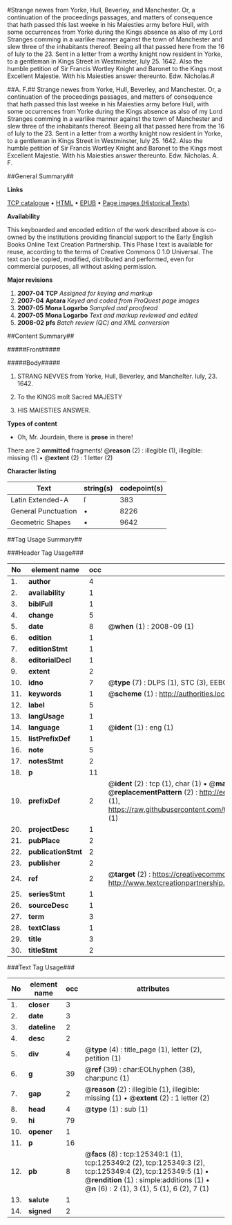 #Strange newes from Yorke, Hull, Beverley, and Manchester. Or, a continuation of the proceedings passages, and matters of consequence that hath passed this last weeke in his Maiesties army before Hull, with some occurrences from Yorke during the Kings absence as also of my Lord Stranges comming in a warlike manner against the town of Manchester and slew three of the inhabitants thereof. Beeing all that passed here from the 16 of Iuly to the 23. Sent in a letter from a worthy knight now resident in Yorke, to a gentleman in Kings Street in Westminster, Iuly 25. 1642. Also the humble petition of Sir Francis Wortley Knight and Baronet to the Kings most Excellent Majestie. With his Maiesties answer thereunto. Edw. Nicholas.#

##A. F.##
Strange newes from Yorke, Hull, Beverley, and Manchester. Or, a continuation of the proceedings passages, and matters of consequence that hath passed this last weeke in his Maiesties army before Hull, with some occurrences from Yorke during the Kings absence as also of my Lord Stranges comming in a warlike manner against the town of Manchester and slew three of the inhabitants thereof. Beeing all that passed here from the 16 of Iuly to the 23. Sent in a letter from a worthy knight now resident in Yorke, to a gentleman in Kings Street in Westminster, Iuly 25. 1642. Also the humble petition of Sir Francis Wortley Knight and Baronet to the Kings most Excellent Majestie. With his Maiesties answer thereunto. Edw. Nicholas.
A. F.

##General Summary##

**Links**

[TCP catalogue](http://www.ota.ox.ac.uk/tcp/)  • 
[HTML](http://tei.it.ox.ac.uk/tcp/Texts-HTML/free/A84/A84844.html)  • 
[EPUB](http://tei.it.ox.ac.uk/tcp/Texts-EPUB/free/A84/A84844.epub) • 
[Page images (Historical Texts)](https://data.historicaltexts.jisc.ac.uk/view?pubId=eebo-99872902e&pageId=eebo-99872902e-125349-1)

**Availability**

This keyboarded and encoded edition of the
	       work described above is co-owned by the institutions
	       providing financial support to the Early English Books
	       Online Text Creation Partnership. This Phase I text is
	       available for reuse, according to the terms of Creative
	       Commons 0 1.0 Universal. The text can be copied,
	       modified, distributed and performed, even for
	       commercial purposes, all without asking permission.

**Major revisions**

1. __2007-04__ __TCP__ *Assigned for keying and markup*
1. __2007-04__ __Aptara__ *Keyed and coded from ProQuest page images*
1. __2007-05__ __Mona Logarbo__ *Sampled and proofread*
1. __2007-05__ __Mona Logarbo__ *Text and markup reviewed and edited*
1. __2008-02__ __pfs__ *Batch review (QC) and XML conversion*

##Content Summary##

#####Front#####

#####Body#####

1. STRANG NEVVES
from Yorke, Hull, Beverley,
and Mancheſter.
Iuly, 23. 1642.

1. To the KINGS moſt
Sacred MAJESTY

1. HIS MAIESTIES ANSWER.

**Types of content**

  * Oh, Mr. Jourdain, there is **prose** in there!

There are 2 **ommitted** fragments! 
 @__reason__ (2) : illegible (1), illegible: missing (1)  •  @__extent__ (2) : 1 letter (2)

**Character listing**


|Text|string(s)|codepoint(s)|
|---|---|---|
|Latin Extended-A|ſ|383|
|General Punctuation|•|8226|
|Geometric Shapes|▪|9642|

##Tag Usage Summary##

###Header Tag Usage###

|No|element name|occ|attributes|
|---|---|---|---|
|1.|__author__|4||
|2.|__availability__|1||
|3.|__biblFull__|1||
|4.|__change__|5||
|5.|__date__|8| @__when__ (1) : 2008-09 (1)|
|6.|__edition__|1||
|7.|__editionStmt__|1||
|8.|__editorialDecl__|1||
|9.|__extent__|2||
|10.|__idno__|7| @__type__ (7) : DLPS (1), STC (3), EEBO-CITATION (1), PROQUEST (1), VID (1)|
|11.|__keywords__|1| @__scheme__ (1) : http://authorities.loc.gov/ (1)|
|12.|__label__|5||
|13.|__langUsage__|1||
|14.|__language__|1| @__ident__ (1) : eng (1)|
|15.|__listPrefixDef__|1||
|16.|__note__|5||
|17.|__notesStmt__|2||
|18.|__p__|11||
|19.|__prefixDef__|2| @__ident__ (2) : tcp (1), char (1)  •  @__matchPattern__ (2) : ([0-9\-]+):([0-9IVX]+) (1), (.+) (1)  •  @__replacementPattern__ (2) : http://eebo.chadwyck.com/downloadtiff?vid=$1&page=$2 (1), https://raw.githubusercontent.com/textcreationpartnership/Texts/master/tcpchars.xml#$1 (1)|
|20.|__projectDesc__|1||
|21.|__pubPlace__|2||
|22.|__publicationStmt__|2||
|23.|__publisher__|2||
|24.|__ref__|2| @__target__ (2) : https://creativecommons.org/publicdomain/zero/1.0/ (1), http://www.textcreationpartnership.org/docs/. (1)|
|25.|__seriesStmt__|1||
|26.|__sourceDesc__|1||
|27.|__term__|3||
|28.|__textClass__|1||
|29.|__title__|3||
|30.|__titleStmt__|2||


###Text Tag Usage###

|No|element name|occ|attributes|
|---|---|---|---|
|1.|__closer__|3||
|2.|__date__|3||
|3.|__dateline__|2||
|4.|__desc__|2||
|5.|__div__|4| @__type__ (4) : title_page (1), letter (2), petition (1)|
|6.|__g__|39| @__ref__ (39) : char:EOLhyphen (38), char:punc (1)|
|7.|__gap__|2| @__reason__ (2) : illegible (1), illegible: missing (1)  •  @__extent__ (2) : 1 letter (2)|
|8.|__head__|4| @__type__ (1) : sub (1)|
|9.|__hi__|79||
|10.|__opener__|1||
|11.|__p__|16||
|12.|__pb__|8| @__facs__ (8) : tcp:125349:1 (1), tcp:125349:2 (2), tcp:125349:3 (2), tcp:125349:4 (2), tcp:125349:5 (1)  •  @__rendition__ (1) : simple:additions (1)  •  @__n__ (6) : 2 (1), 3 (1), 5 (1), 6 (2), 7 (1)|
|13.|__salute__|1||
|14.|__signed__|2||
